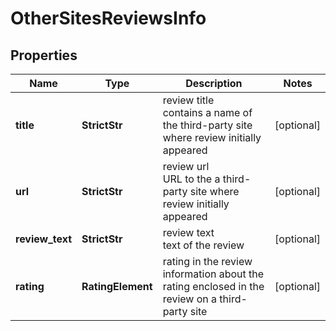 # OtherSitesReviewsInfo


## Properties

| Name | Type | Description | Notes |
|------------ | ------------- | ------------- | -------------|
**title** | **StrictStr** | review title<br>contains a name of the third-party site where review initially appeared |[optional]|
**url** | **StrictStr** | review url<br>URL to the a third-party site where review initially appeared |[optional]|
**review_text** | **StrictStr** | review text<br>text of the review |[optional]|
**rating** | **RatingElement** | rating in the review<br>information about the rating enclosed in the review on a third-party site |[optional]|